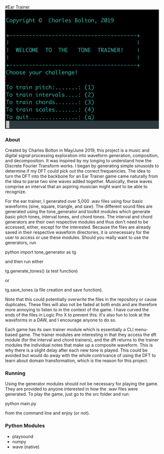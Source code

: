 #Ear Trainer
![Title Picture](/img/title.jpg)

### About
Created by Charles Bolton in May/June 2019, this project is a music and digital signal processing exploration into waveform generation, composition, and decomposition. It was inspired by my longing to understand how the Discrete Fourier Transform works. I began by generating simple sinusoids to determine if my DFT could pick out the correct frequenicies. The idea to turn the DFT into the backbone for an Ear Trainer game came naturally from the idea to parse two sine waves added together. Musically, these waves comprise an interval that an aspiring musician might want to be able to recognize.   

For the ear trainer, I generated over 5,000 .wav files using four basic waveforms (sine, square, triangle, and saw). The different sound files are generated using the tone_generator and toolkit modules which generate basic pitch tones, interval tones, and chord tones. The interval and chord generators are their own respective modules and thus don't need to be accessed, either, except for the interested. Because the files are already saved in their respective waveform directories, it is unnecessary for the user to access or use these modules. Should you really want to use the generators, run 

python import tone_generator as tg

and then run either 

tg.generate_tones() (a test function) 

or 

tg.save_tones (a file creation and save function). 

Note that this could potentially overwrite the files in the repository or cause duplicates. These files will also not be faded at both ends and are therefore more annoying to listen to in the context of the game. I have curved the ends of the files in Logic Pro X to prevent this. It's also fun to look at the waveforms in a DAW, and I encourage anyone to do so. 

Each game has its own trainer module which is essentially a CLI menu-based game. The trainer modules are interesting in that they access the dft module (for the interval and chord trainers), and the dft returns to the trainer modules the individual notes that make up a composite waveform. This is why there is a slight delay after each new tone is played. This could be avoided but would do away with the whole contrivance of using the DFT to learn about domain transformation, which is the reason for this project. 

### Running

Using the generator modules should not be necessary for playing the game. They are provided to anyone interested in how the .wav files were generated. To play the game, just go to the src folder and run:

python main.py 

from the command line and enjoy (or not).


### Python Modules 

* playsound
* numpy 
* wave (native)
